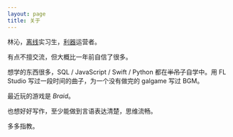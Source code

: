 ```yaml
---
layout: page
title: 关于
---
```


林沁，[离线](https://the-offline.com/)实习生，[利器](http://liqi.io)运营者。

有点不擅交流，但大概比一年前自信了很多。

想学的东西很多，SQL / JavaScript / Swift / Python 都在<del>半吊子</del>自学中。用 FL Studio 写过一段时间的曲子，为一个没有做完的 galgame 写过 BGM。

最近玩的游戏是 *Braid*。

也想好好写作，至少能做到言语表达清楚，思维流畅。

多多指教。
